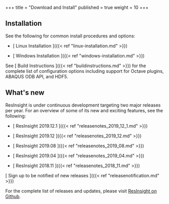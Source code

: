+++
title = "Download and Install"
published = true
weight = 10
+++

## Installation

See the following for common install procedures and options: 

- [ Linux Installation ]({{< ref "linux-installation.md" >}})

- [ Windows Installation ]({{< ref "windows-installation.md" >}})

See [ Build Instructions ]({{< ref "buildinstructions.md" >}}) for the complete list of configuration options including support for 
Octave plugins, ABAQUS ODB API, and HDF5.


## What's new

ResInsight is under continuous development targeting two major releases per year. 
For an overview of some of its new and exciting features, see the following: 

- [ ResInsight 2019.12.1 ]({{< ref "releasenotes_2019_12_1.md" >}})

- [ ResInsight 2019.12 ]({{< ref "releasenotes_2019_12.md" >}})

- [ ResInsight 2019.08 ]({{< ref "releasenotes_2019_08.md" >}})

- [ ResInsight 2019.04 ]({{< ref "releasenotes_2019_04.md" >}})

- [ ResInsight 2018.11 ]({{< ref "releasenotes_2018_11.md" >}})

[ Sign up to be notified of new releases ]({{< ref "releasenotification.md" >}})

For the complete list of releases and updates, please visit [ResInsight on Github](https://github.com/OPM/ResInsight/releases/).